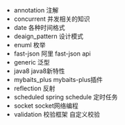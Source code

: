 * annotation     注解
* concurrent     并发相关的知识
* date           各种时间格式
* deaign_pattern 设计模式
* enuml          枚举
* fast-json      阿里 fast-json api
* generic        泛型
* java8          java8新特性
* mybaits_plus   mybaits-plus插件
* reflection     反射
* scheduled      spring schedule 定时任务
* socket         socket网络编程
* validation     校验框架 自定义校验